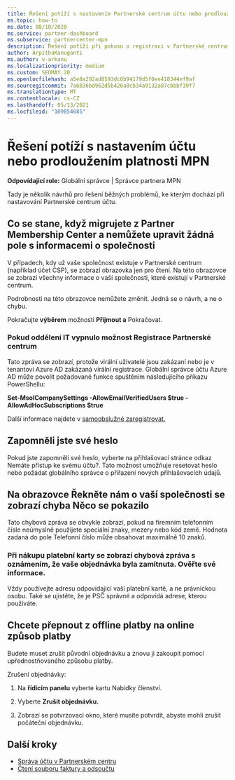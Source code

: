 ```yaml
---
title: Řešení potíží s nastavením Partnerské centrum účtu nebo prodloužením platnosti MPN
ms.topic: how-to
ms.date: 08/18/2020
ms.service: partner-dashboard
ms.subservice: partnercenter-mpn
description: Řešení potíží při pokusu o registraci v Partnerské centrum Řeší problémy s způsoby platby, zapomenutím hesel a další.
author: ArpithaKanuganti
ms.author: v-arkanu
ms.localizationpriority: medium
ms.custom: SEOMAY.20
ms.openlocfilehash: a5e8a292ad8593dc0b94179d5f0ee418344ef9af
ms.sourcegitcommit: 7a6836bd962d5b426a8cb34a9132a87cbbbf39f7
ms.translationtype: MT
ms.contentlocale: cs-CZ
ms.lasthandoff: 05/13/2021
ms.locfileid: "109854685"
---
```

# <a name="troubleshoot-account-setup-or-mpn-renewal-issues"></a>Řešení potíží s nastavením účtu nebo prodloužením platnosti MPN

**Odpovídající role:** Globální správce | Správce partnera MPN
 
Tady je několik návrhů pro řešení běžných problémů, ke kterým dochází při nastavování Partnerské centrum účtu.

## <a name="what-happens-if-you-are-migrating-from-partner-membership-center-and-you-cant-edit-any-company-information-fields"></a>Co se stane, když migrujete z Partner Membership Center a nemůžete upravit žádná pole s informacemi o společnosti

V případech, kdy už vaše společnost existuje v Partnerské centrum (například účet CSP), se zobrazí obrazovka jen pro čtení. Na této obrazovce se zobrazí všechny informace o vaší společnosti, které existují v Partnerské centrum.

Podrobnosti na této obrazovce nemůžete změnit. Jedná se o návrh, a ne o chybu.

Pokračujte **výběrem** možnosti **Přijmout a** Pokračovat.


### <a name="if-the-it-department-has-turned-off-sign-up-for-partner-center"></a>Pokud oddělení IT vypnulo možnost **Registrace Partnerské centrum**

Tato zpráva se zobrazí, protože virální uživatelé jsou zakázaní nebo je v tenantovi Azure AD zakázaná virální registrace. Globální správce účtu Azure AD může povolit požadované funkce spuštěním následujícího příkazu PowerShellu:

**Set-MsolCompanySettings -AllowEmailVerifiedUsers $true -AllowAdHocSubscriptions $true**

Další informace najdete v [samoobslužné zaregistrovat.](/azure/active-directory/users-groups-roles/directory-self-service-signup)

## <a name="you-forgot-your-password"></a>Zapomněli jste své heslo

Pokud jste zapomněli své heslo, vyberte na přihlašovací stránce odkaz Nemáte přístup ke svému účtu?.  Tato možnost umožňuje resetovat heslo nebo požádat globálního správce o přiřazení nových přihlašovacích údajů.

## <a name="on-the-tell-us-about-your-company-screen-you-receive-a-something-went-wrong-error"></a>Na obrazovce Řekněte nám o vaší společnosti se zobrazí chyba Něco se pokazilo

Tato chybová zpráva se obvykle zobrazí, pokud na firemním telefonním čísle neúmyslně použijete speciální znaky, mezery nebo kód země. Hodnota zadaná do pole Telefonní číslo může obsahovat maximálně 10 znaků.


### <a name="your-credit-card-purchase-is-receiving-an-error-message-stating-that-your-order-was-declined-please-verify-your-information"></a>Při nákupu platební karty se zobrazí chybová zpráva s oznámením, že vaše objednávka byla zamítnuta. Ověřte své informace.


Vždy používejte adresu odpovídající vaší platební kartě, a ne právnickou osobu. Také se ujistěte, že je PSČ správné a odpovídá adrese, kterou používáte.

## <a name="you-want-to-switch-from-offline-payment-to-online-payment-method"></a>Chcete přepnout z offline platby na online způsob platby 

Budete muset zrušit původní objednávku a znovu ji zakoupit pomocí upřednostňovaného způsobu platby.

Zrušení objednávky:

1. Na **řídicím panelu** vyberte kartu Nabídky členství.

2. Vyberte **Zrušit objednávku.**

3. Zobrazí se potvrzovací okno, které musíte potvrdit, abyste mohli zrušit počáteční objednávku.

## <a name="next-steps"></a>Další kroky

- [Správa účtu v Partnerském centru](partner-center-account-setup.md)
- [Čtení souboru faktury a odsoučtu](read-your-bill.md)

